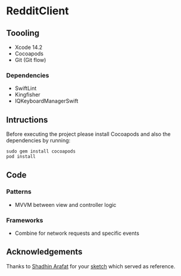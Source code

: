 #  RedditClient

## Toooling

- Xcode 14.2
- Cocoapods
- Git (Git flow)

### Dependencies

- SwiftLint
- Kingfisher
- IQKeyboardManagerSwift

## Intructions

Before executing the project please install Cocoapods and also the dependencies by running:
```
sudo gem install cocoapods
pod install
```

## Code

### Patterns

- MVVM between view and controller logic

### Frameworks

- Combine for network requests and specific events

## Acknowledgements

Thanks to [Shadhin Arafat](https://www.uplabs.com/shadhin) for your [sketch](https://www.uplabs.com/posts/reddit-app-redesign-concept) which served as reference.
